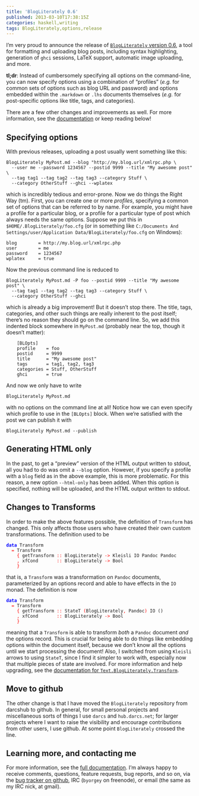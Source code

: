 ```yaml
---
title: 'BlogLiterately 0.6'
published: 2013-03-10T17:38:15Z
categories: haskell,writing
tags: BlogLiterately,options,release
---
```


<p>I’m very proud to announce the release of <a href="http://hackage.haskell.org/package/BlogLiterately-0.6"><code>BlogLiterately</code> version 0.6</a>, a tool for formatting and uploading blog posts, including syntax highlighting, generation of <code>ghci</code> sessions, LaTeX support, automatic image uploading, and more.</p>
<p><strong>tl;dr</strong>: Instead of cumbersomely specifying all options on the command-line, you can now specify options using a combination of “profiles” (<em>e.g.</em> for common sets of options such as blog URL and password) and options embedded within the <code>.markdown</code> or <code>.lhs</code> documents themselves (<em>e.g.</em> for post-specific options like title, tags, and categories).</p>
<p>There are a few other changes and improvements as well. For more information, see the <a href="http://byorgey.wordpress.com/blogliterately/">documentation</a> or keep reading below!</p>
<h2 id="specifying-options">Specifying options</h2>
<p>With previous releases, uploading a post usually went something like this:</p>
<pre><code>BlogLiterately MyPost.md --blog "http://my.blog.url/xmlrpc.php \
  --user me --password 1234567 --postid 9999 --title "My awesome post" \
  --tag tag1 --tag tag2 --tag tag3 --category Stuff \
  --category OtherStuff --ghci --wplatex</code></pre>
<p>which is incredibly tedious and error-prone. Now we do things the Right Way (tm). First, you can create one or more <em>profiles</em>, specifying a common set of options that can be referred to by name. For example, you might have a profile for a particular blog, or a profile for a particular type of post which always needs the same options. Suppose we put this in <code>$HOME/.BlogLiterately/foo.cfg</code> (or in something like <code>C:/Documents And Settings/user/Application Data/BlogLiterately/foo.cfg</code> on Windows):</p>
<pre><code>blog        = http://my.blog.url/xmlrpc.php
user        = me
password    = 1234567
wplatex     = true</code></pre>
<p>Now the previous command line is reduced to</p>
<pre><code>BlogLiterately MyPost.md -P foo --postid 9999 --title "My awesome post" \
  --tag tag1 --tag tag2 --tag tag3 --category Stuff \
  --category OtherStuff --ghci</code></pre>
<p>which is already a big improvement! But it doesn’t stop there. The title, tags, categories, and other such things are really inherent to the post itself; there’s no reason they should go on the command line. So, we add this indented block somewhere in <code>MyPost.md</code> (probably near the top, though it doesn’t matter):</p>
<pre><code>    [BLOpts]
    profile    = foo
    postid     = 9999
    title      = "My awesome post"
    tags       = tag1, tag2, tag3
    categories = Stuff, OtherStuff
    ghci       = true</code></pre>
<p>And now we only have to write</p>
<pre><code>BlogLiterately MyPost.md</code></pre>
<p>with no options on the command line at all! Notice how we can even specify which profile to use in the <code>[BLOpts]</code> block. When we’re satisfied with the post we can publish it with</p>
<pre><code>BlogLiterately MyPost.md --publish</code></pre>
<h2 id="generating-html-only">Generating HTML only</h2>
<p>In the past, to get a “preview” version of the HTML output written to stdout, all you had to do was omit a <code>--blog</code> option. However, if you specify a profile with a <code>blog</code> field as in the above example, this is more problematic. For this reason, a new option <code>--html-only</code> has been added. When this option is specified, nothing will be uploaded, and the HTML output written to stdout.</p>
<h2 id="changes-to-transforms">Changes to Transforms</h2>
<p>In order to make the above features possible, the definition of <code>Transform</code> has changed. This only affects those users who have created their own custom transformations. The definition used to be</p>
<pre><code><span style="color:blue;font-weight:bold;">data</span> <span>Transform</span>
  <span style="color:red;">=</span> <span>Transform</span>
    <span style="color:red;">{</span> <span>getTransform</span> <span style="color:red;">::</span> <span>BlogLiterately</span> <span style="color:red;">-&gt;</span> <span>Kleisli</span> <span>IO</span> <span>Pandoc</span> <span>Pandoc</span>
    <span style="color:red;">,</span> <span>xfCond</span>       <span style="color:red;">::</span> <span>BlogLiterately</span> <span style="color:red;">-&gt;</span> <span>Bool</span>
    <span style="color:red;">}</span></code></pre>
<p>that is, a <code>Transform</code> was a transformation on <code>Pandoc</code> documents, parameterized by an options record and able to have effects in the <code>IO</code> monad. The definition is now</p>
<pre><code><span style="color:blue;font-weight:bold;">data</span> <span>Transform</span>
  <span style="color:red;">=</span> <span>Transform</span>
    <span style="color:red;">{</span> <span>getTransform</span> <span style="color:red;">::</span> <span>StateT</span> <span style="color:red;">(</span><span>BlogLiterately</span><span style="color:red;">,</span> <span>Pandoc</span><span style="color:red;">)</span> <span>IO</span> <span>()</span>
    <span style="color:red;">,</span> <span>xfCond</span>       <span style="color:red;">::</span> <span>BlogLiterately</span> <span style="color:red;">-&gt;</span> <span>Bool</span>
    <span style="color:red;">}</span></code></pre>
<p>meaning that a <code>Transform</code> is able to transform <em>both</em> a <code>Pandoc</code> document <em>and</em> the options record. This is crucial for being able to do things like embedding options within the document itself, because we don’t know all the options until we start processing the document! Also, I switched from using <code>Kleisli</code> arrows to using <code>StateT</code>, since I find it simpler to work with, especially now that multiple pieces of state are involved. For more information and help upgrading, see the <a href="http://hackage.haskell.org/packages/archive/BlogLiterately/latest/doc/html/Text-BlogLiterately-Transform.html">documentation for <code>Text.BlogLiterately.Transform</code></a>.</p>
<h2 id="move-to-github">Move to github</h2>
<p>The other change is that I have moved the <code>BlogLiterately</code> repository from darcshub to github. In general, for small personal projects and miscellaneous sorts of things I use <code>darcs</code> and <code>hub.darcs.net</code>; for larger projects where I want to raise the visibility and encourage contributions from other users, I use github. At some point <code>BlogLiterately</code> crossed the line.</p>
<h2 id="learning-more-and-contacting-me">Learning more, and contacting me</h2>
<p>For more information, see the <a href="http://byorgey.wordpress.com/blogliterately/">full documentation</a>. I’m always happy to receive comments, questions, feature requests, bug reports, and so on, via the <a href="https://github.com/byorgey/BlogLiterately/issues">bug tracker on github</a>, IRC (<code>byorgey</code> on freenode), or email (the same as my IRC nick, at gmail).</p>

